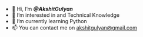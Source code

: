 - 👋 Hi, I’m ***@AkshitGulyan***
- 👀 I’m interested in and Technical Knowledge
- 🌱 I’m currently learning Python
- 📫 You can contact me on akshitgulyan@gmail.com

<!---
AkshitGulyan/AkshitGulyan is a ✨ special ✨ repository because its `README.md` (this file) appears on your GitHub profile.
You can click the Preview link to take a look at your changes.
--->
